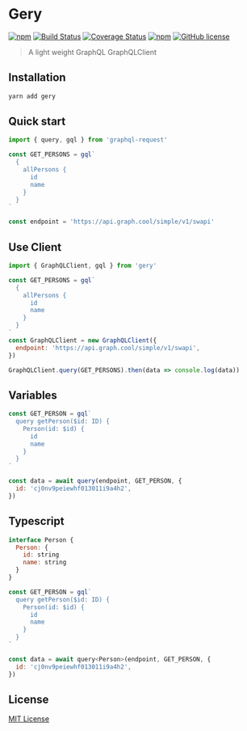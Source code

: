 # Gery

[![npm](https://img.shields.io/npm/v/gery.svg)](https://www.npmjs.com/package/gery) [![Build Status](https://travis-ci.org/forsigner/gery.svg?branch=master)](https://travis-ci.org/forsigner/gery) [![Coverage Status](https://coveralls.io/repos/github/forsigner/gery/badge.svg?branch=master)](https://coveralls.io/github/forsigner/gery?branch=master)
[![npm](https://img.shields.io/badge/TypeScript-%E2%9C%93-007ACC.svg)](https://www.typescriptlang.org/) [![GitHub license](https://img.shields.io/github/license/forsigner/gery.svg)](https://github.com/forsigner/gery/blob/master/LICENSE)

> A light weight GraphQL GraphQLClient

## Installation

```sh
yarn add gery
```

## Quick start

```js
import { query, gql } from 'graphql-request'

const GET_PERSONS = gql`
  {
    allPersons {
      id
      name
    }
  }
`

const endpoint = 'https://api.graph.cool/simple/v1/swapi'
```

## Use Client

```js
import { GraphQLClient, gql } from 'gery'

const GET_PERSONS = gql`
  {
    allPersons {
      id
      name
    }
  }
`
const GraphQLClient = new GraphQLClient({
  endpoint: 'https://api.graph.cool/simple/v1/swapi',
})

GraphQLClient.query(GET_PERSONS).then(data => console.log(data))
```

## Variables

```js
const GET_PERSON = gql`
  query getPerson($id: ID) {
    Person(id: $id) {
      id
      name
    }
  }
`

const data = await query(endpoint, GET_PERSON, {
  id: 'cj0nv9peiewhf013011i9a4h2',
})
```

## Typescript

```js
interface Person {
  Person: {
    id: string
    name: string
  }
}

const GET_PERSON = gql`
  query getPerson($id: ID) {
    Person(id: $id) {
      id
      name
    }
  }
`

const data = await query<Person>(endpoint, GET_PERSON, {
  id: 'cj0nv9peiewhf013011i9a4h2',
})
```

## License

[MIT License](https://github.com/forsigner/gery/blob/master/LICENSE)

